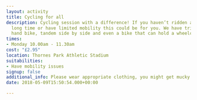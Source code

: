 ```yaml
---
layout: activity
title: Cycling for all
description: Cycling session with a difference! If you haven’t ridden a bike for a
  long time or have limited mobility this could be for you. We have trikes, quad,
  hand bike, tandem side by side and even a bike that can hold a wheelchair.
times:
- Monday 10.00am - 11.30am
cost: "£2.95"
location: Thornes Park Athletic Stadium
suitabilities:
- Have mobility issues
signup: false
additional_info: Please wear appropriate clothing, you might get mucky!
date: 2018-05-09T15:50:54.000+00:00

---
```

